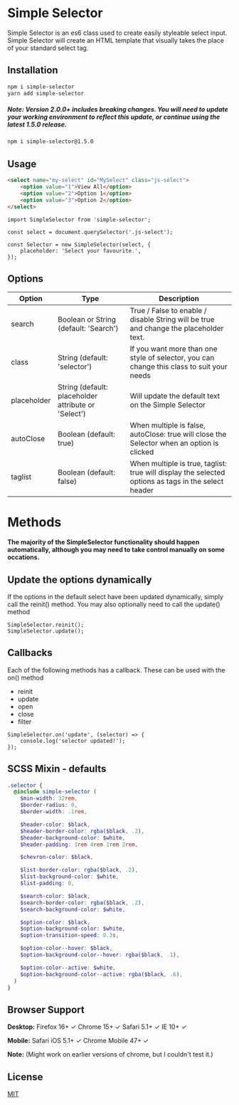 # Simple Selector

Simple Selector is an es6 class used to create easily styleable select input. Simple Selector will create an HTML template that visually takes the place of your standard select tag.

## Installation

```bash
npm i simple-selector
yarn add simple-selector
```

##### Note: Version 2.0.0+ includes breaking changes. You will need to update your working environment to reflect this update, or continue using the latest 1.5.0 release.

```bash
npm i simple-selector@1.5.0
```

## Usage

```html
<select name="my-select" id="MySelect" class="js-select">
	<option value="1">View All</option>
	<option value="2">Option 1</option>
	<option value="3">Option 2</option>
</select>
```

```es6
import SimpleSelector from 'simple-selector';

const select = document.querySelector('.js-select');

const Selector = new SimpleSelector(select, {
    placeholder: 'Select your favourite.',
});
```

## Options

| Option | Type | Description |
|--------|------|-------------|
| search | Boolean or String (default: 'Search') | True / False to enable / disable String will be true and change the placeholder text. |
| class | String (default: 'selector') | If you want more than one style of selector, you can change this class to suit your needs |
| placeholder | String (default: placeholder attribute or 'Select') | Will update the default text on the Simple Selector |
| autoClose | Boolean (default: true) | When multiple is false, autoClose: true will close the Selector when an option is clicked |
| taglist | Boolean (default: false) | When multiple is true, taglist: true will display the selected options as tags in the select header |

# Methods

#### The majority of the SimpleSelector functionality should happen automatically, although you may need to take control manually on some occations.

## Update the options dynamically

If the options in the default select have been updated dynamically, simply call the reinit() method.
You may also optionally need to call the update() method

```es6
SimpleSelector.reinit();
SimpleSelector.update();
```

## Callbacks

Each of the following methods has a callback. These can be used with the on() method
 - reinit
 - update
 - open
 - close
 - filter

```es6
SimpleSelector.on('update', (selector) => {
    console.log('selector updated!');
});
```

## SCSS Mixin - defaults

```scss
.selector {
  @include simple-selector (
    $min-width: 32rem,
    $border-radius: 0,
    $border-width: .1rem,

    $header-color: $black,
    $header-border-color: rgba($black, .2),
    $header-background-color: $white,
    $header-padding: 1rem 4rem 1rem 2rem,

    $chevron-color: $black,

    $list-border-color: rgba($black, .2),
    $list-background-color: $white,
    $list-padding: 0,

    $search-color: $black,
    $search-border-color: rgba($black, .2),
    $search-background-color: $white,

    $option-color: $black,
    $option-background-color: $white,
    $option-transition-speed: 0.3s,

    $option-color--hover: $black,
    $option-background-color--hover: rgba($black, .1),

    $option-color--active: $white,
    $option-background-color--active: rgba($black, .6),
  )
}
```

## Browser Support
**Desktop:**
Firefox 16+ ✓
Chrome 15+ ✓
Safari 5.1+ ✓
IE 10+ ✓

**Mobile:**
Safari iOS 5.1+ ✓
Chrome Mobile 47+ ✓

**Note:**
(Might work on earlier versions of chrome, but I couldn't test it.)


## License
[MIT](https://choosealicense.com/licenses/mit/)
